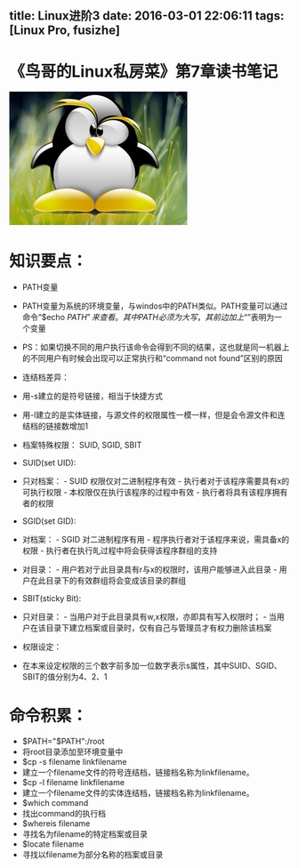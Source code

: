title: Linux进阶3
date: 2016-03-01 22:06:11
tags: [Linux Pro, fusizhe]
---
# 《鸟哥的Linux私房菜》第7章读书笔记
![ ](/img/fusizhe/Linux/3rd/image1.jpg)
# 知识要点：
 - PATH变量
  - PATH变量为系统的环境变量，与windos中的PATH类似。PATH变量可以通过命令“$echo $PATH”来查看。其中PATH必须为大写，其前边加上“$”表明为一个变量
  - PS：如果切换不同的用户执行该命令会得到不同的结果，这也就是同一机器上的不同用户有时候会出现可以正常执行和“command not found”区别的原因

 - 连结档差异：
  - 用-s建立的是符号链接，相当于快捷方式
  - 用-l建立的是实体链接，与源文件的权限属性一模一样，但是会令源文件和连结档的链接数增加1

 - 档案特殊权限： SUID, SGID, SBIT
  - SUID(set UID):
   - 只对档案：
    - SUID 权限仅对二进制程序有效
    - 执行者对于该程序需要具有x的可执行权限
    - 本权限仅在执行该程序的过程中有效 
    - 执行者将具有该程序拥有者的权限
  - SGID(set GID):
   - 对档案：
    - SGID 对二进制程序有用
    - 程序执行者对于该程序来说，需具备x的权限
    - 执行者在执行癿过程中将会获得该程序群组的支持
   - 对目录：
    - 用户若对亍此目录具有r与x的权限时，该用户能够进入此目录
    - 用户在此目录下的有效群组将会变成该目录的群组
  - SBIT(sticky Bit):
   - 只对目录：
    - 当用户对于此目录具有w,x权限，亦即具有写入权限时；
    - 当用户在该目录下建立档案或目录时，仅有自己与管理员才有权力删除该档案
  - 权限设定：
   - 在本来设定权限的三个数字前多加一位数字表示s属性，其中SUID、SGID、SBIT的值分别为4、2、1



# 命令积累：
 - $PATH="$PATH":/root
  - 将root目录添加至环境变量中
 - $cp -s filename linkfilename
  - 建立一个filename文件的符号连结档，链接档名称为linkfilename。
 - $cp -l filename linkfilename
  - 建立一个filename文件的实体连结档，链接档名称为linkfilename。
 - $which command
  - 找出command的执行档
 - $whereis filename
  - 寻找名为filename的特定档案或目录
 - $locate filename
  - 寻找以filename为部分名称的档案或目录